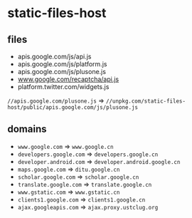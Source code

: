 # static-files-host

## files

- apis.google.com/js/api.js
- apis.google.com/js/platform.js
- apis.google.com/js/plusone.js
- www.google.com/recaptcha/api.js
- platform.twitter.com/widgets.js

`//apis.google.com/plusone.js` => `//unpkg.com/static-files-host/public/apis.google.com/js/plusone.js`

## domains

- `www.google.com` => `www.google.cn`
- `developers.google.com` => `developers.google.cn`
- `developer.android.com` => `developer.android.google.cn`
- `maps.google.com` => `ditu.google.cn`
- `scholar.google.com` => `scholar.google.cn`
- `translate.google.com` => `translate.google.cn`
- `www.gstatic.com` => `www.gstatic.cn`
- `clients1.google.com` => `clients1.google.cn`
- `ajax.googleapis.com` => `ajax.proxy.ustclug.org`

